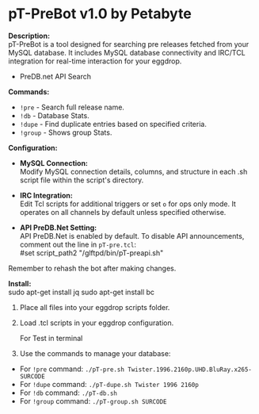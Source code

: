 # pT-PreBot v1.0 by Petabyte

**Description:**  
pT-PreBot is a tool designed for searching pre releases fetched from your MySQL database. 
It includes MySQL database connectivity and IRC/TCL integration for real-time interaction for your eggdrop.
+ PreDB.net API Search

**Commands:**  
- `!pre` - Search full release name.  
- `!db` - Database Stats.  
- `!dupe` - Find duplicate entries based on specified criteria.  
- `!group` - Shows group Stats.

**Configuration:**  
- **MySQL Connection:**  
  Modify MySQL connection details, columns, and structure in each .sh script file within the script's directory.

- **IRC Integration:**  
  Edit Tcl scripts for additional triggers or set `o` for ops only mode. It operates on all channels by default unless specified otherwise.

- **API PreDB.Net Setting:**  
  API PreDB.Net is enabled by default. To disable API announcements, comment out the line in `pT-pre.tcl`:  
#set script_path2 "/glftpd/bin/pT-preapi.sh"

Remember to rehash the bot after making changes.

**Install:**  
sudo apt-get install jq
sudo apt-get install bc

1. Place all files into your eggdrop scripts folder.  
2. Load .tcl scripts in your eggdrop configuration.

   For Test in terminal
4. Use the commands to manage your database:  
 - For `!pre` command: `./pT-pre.sh Twister.1996.2160p.UHD.BluRay.x265-SURCODE`  
 - For `!dupe` command: `./pT-dupe.sh Twister 1996 2160p`  
 - For `!db` command: `./pT-db.sh`  
 - For `!group` command: `./pT-group.sh SURCODE`
